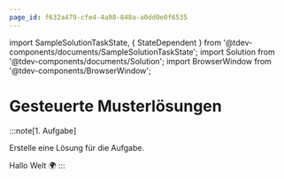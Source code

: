 ```yaml
---
page_id: f632a479-cfe4-4a98-848a-a0dd0e0f6535
---
```


import SampleSolutionTaskState, { StateDependent } from '@tdev-components/documents/SampleSolutionTaskState';
import Solution from '@tdev-components/documents/Solution';
import BrowserWindow from '@tdev-components/BrowserWindow';

# Gesteuerte Musterlösungen

<BrowserWindow>
:::note[1. Aufgabe]
<SampleSolutionTaskState id="df3313a5-c18f-4220-9dfe-cf4314c1b7b9" solutionId="e92b6f49-396e-48bc-8a6c-4ca94947210d">
</SampleSolutionTaskState>

Erstelle eine Lösung für die Aufgabe.

<StateDependent sampleSolutionTaskStateId="df3313a5-c18f-4220-9dfe-cf4314c1b7b9">
<Solution id="e92b6f49-396e-48bc-8a6c-4ca94947210d">
Hallo Welt 🌍
</Solution>
</StateDependent>
:::
</BrowserWindow>
